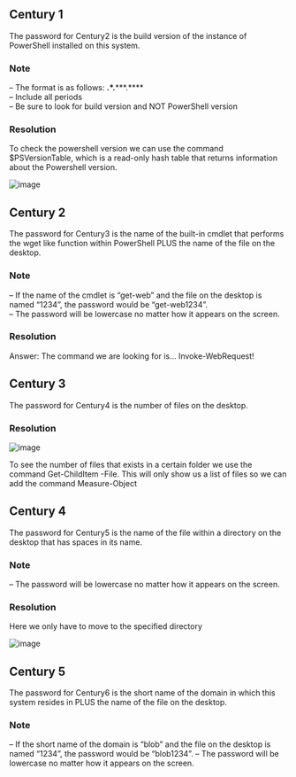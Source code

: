 ## Century 1

The password for Century2 is the build version of the instance of PowerShell installed on this system.

### Note
– The format is as follows: **.*.*****.**** <br>
– Include all periods <br>
– Be sure to look for build version and NOT PowerShell version <br>

### Resolution

To check the powershell version we can use the command $PSVersionTable, which is a read-only hash table that returns information about the Powershell version.

![image](https://user-images.githubusercontent.com/25660910/118482263-64966300-b70c-11eb-91d0-9229af05883e.png)


## Century 2

The password for Century3 is the name of the built-in cmdlet that performs the wget like function within PowerShell PLUS the name of the file on the desktop.

### Note
– If the name of the cmdlet is “get-web” and the file on the desktop is named “1234”, the password would be “get-web1234”. <br>
– The password will be lowercase no matter how it appears on the screen. <br>

### Resolution

Answer: The command we are looking for is... Invoke-WebRequest!


## Century 3

The password for Century4 is the number of files on the desktop.

### Resolution

![image](https://user-images.githubusercontent.com/25660910/118484058-b4762980-b70e-11eb-9664-51de48ab7ca3.png)

To see the number of files that exists in a certain folder we use the command Get-ChildItem -File. This will only show us a list of files so we can add the command Measure-Object

## Century 4

The password for Century5 is the name of the file within a directory on the desktop that has spaces in its name.

### Note
– The password will be lowercase no matter how it appears on the screen. <br>

### Resolution

Here we only have to move to the specified directory

![image](https://user-images.githubusercontent.com/25660910/118484887-a5dc4200-b70f-11eb-9e59-fa37126130b0.png)


## Century 5

The password for Century6 is the short name of the domain in which this system resides in PLUS the name of the file on the desktop.

### Note
– If the short name of the domain is “blob” and the file on the desktop is named “1234”, the password would be “blob1234”.
– The password will be lowercase no matter how it appears on the screen.


